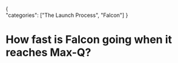 {    
    "categories": ["The Launch Process", "Falcon"]
}

# How fast is Falcon going when it reaches Max-Q?
